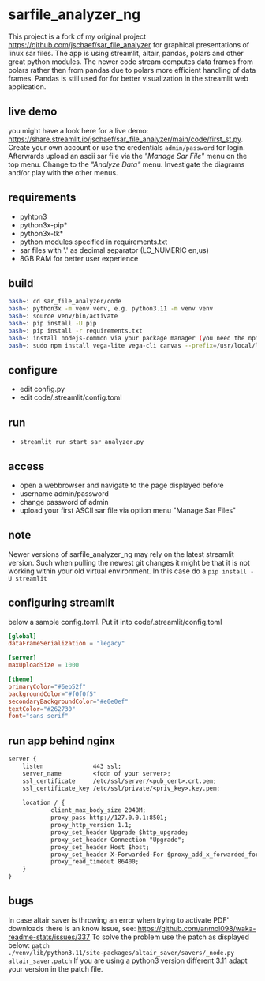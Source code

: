 # sarfile_analyzer_ng

This project is a fork of my original project <https://github.com/jschaef/sar_file_analyzer> for graphical presentations of linux sar files.
The app is using streamlit, altair, pandas, polars and other great
python modules.
The newer code stream computes data frames from polars rather then from
pandas due to polars more efficient handling of data frames.
Pandas is still used for for better visualization in the streamlit web application.

## live demo

you might have a look here for a live demo:
<https://share.streamlit.io/jschaef/sar_file_analyzer/main/code/first_st.py>.
Create your own account or use the credentials <code>admin/password</code> for
login. Afterwards upload an ascii sar file via the _"Manage Sar File"_ menu on the
top menu. Change to the _"Analyze Data"_ menu. Investigate the diagrams and/or
play with the other menus.

## requirements

* pyhton3
* python3x-pip*
* python3x-tk*
* python modules specified in requirements.txt
* sar files with '.' as decimal separator (LC_NUMERIC en,us)
* 8GB RAM for better user experience

## build

```bash
bash~: cd sar_file_analyzer/code
bash~: python3x -m venv venv, e.g. python3.11 -m venv venv
bash~: source venv/bin/activate
bash~: pip install -U pip
bash~: pip install -r requirements.txt
bash~: install nodejs-common via your package manager (you need the npm binary)
bash~: sudo npm install vega-lite vega-cli canvas --prefix=/usr/local/lib
```

## configure

* edit config.py
* edit code/.streamlit/config.toml

## run

* <code>streamlit run start_sar_analyzer.py</code>

## access

* open a webbrowser and navigate to the page displayed before
* username admin/password
* change password of admin
* upload your first ASCII sar file via option menu "Manage Sar Files"

## note

Newer versions of sarfile_analyzer_ng may rely on the latest streamlit version.
Such when pulling the newest git changes it might be that it is not working
within your old virtual environment.
In this case do a <code>pip install -U streamlit</code>

## configuring streamlit

below a sample config.toml. Put it into code/.streamlit/config.toml

```toml
[global]
dataFrameSerialization = "legacy"

[server]
maxUploadSize = 1000

[theme]
primaryColor="#6eb52f"
backgroundColor="#f0f0f5"
secondaryBackgroundColor="#e0e0ef"
textColor="#262730"
font="sans serif"
```

## run app behind nginx

```txt
server {
    listen              443 ssl;
    server_name         <fqdn of your server>;
    ssl_certificate     /etc/ssl/server/<pub_cert>.crt.pem;
    ssl_certificate_key /etc/ssl/private/<priv_key>.key.pem;
    
    location / {
            client_max_body_size 2048M;
            proxy_pass http://127.0.0.1:8501;
            proxy_http_version 1.1;
            proxy_set_header Upgrade $http_upgrade;
            proxy_set_header Connection "Upgrade";
            proxy_set_header Host $host;
            proxy_set_header X-Forwarded-For $proxy_add_x_forwarded_for;
            proxy_read_timeout 86400;
    }
}
```

## bugs

In case altair saver is throwing an error when trying to activate PDF' downloads
there is an know issue, see:
<https://github.com/anmol098/waka-readme-stats/issues/337>
To solve the problem use the patch as displayed below:
<code>patch ./venv/lib/python3.11/site-packages/altair_saver/savers/_node.py altair_saver.patch</code>
If you are using a python3 version different 3.11 adapt your version in the patch file.
